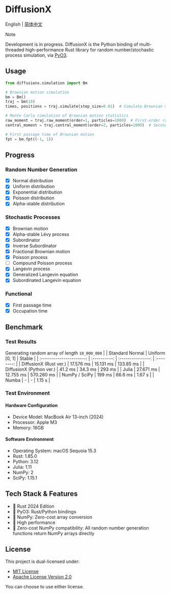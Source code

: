# DiffusionX

English | [简体中文](README-zh.md)

> [!NOTE]
> Development is in progress. DiffusionX is the Python binding of multi-threaded high-performance Rust library for random number/stochastic process simulation, via [PyO3](https://github.com/PyO3/pyo3). 

## Usage

```python
from diffusionx.simulation import Bm

# Brownian motion simulation
bm = Bm()
traj = bm(10)
times, positions = traj.simulate(step_size=0.01)  # Simulate Brownian motion trajectory, returns ndarray

# Monte Carlo simulation of Brownian motion statistics
raw_moment = traj.raw_moment(order=1, particles=1000)  # First-order raw moment
central_moment = traj.central_moment(order=2, particles=1000)  # Second-order central moment

# First passage time of Brownian motion
fpt = bm.fpt((-1, 1))
```

## Progress
### Random Number Generation

- [x] Normal distribution
- [x] Uniform distribution
- [x] Exponential distribution
- [x] Poisson distribution
- [x] Alpha-stable distribution

### Stochastic Processes

- [x] Brownian motion
- [x] Alpha-stable Lévy process
- [x] Subordinator
- [x] Inverse Subordinator
- [x] Fractional Brownian motion
- [x] Poisson process
- [ ] Compound Poisson process
- [x] Langevin process
- [x] Generalized Langevin equation
- [x] Subordinated Langevin equation
  
### Functional

- [x] First passage time
- [x] Occupation time

## Benchmark

### Test Results


Generating random array of length `10_000_000`
|                          | Standard Normal | Uniform [0, 1] | Stable   |
| :----------------------: | :----------: | :---------------: | :--------: |
|  DiffusionX (Rust ver.)  |  17.576 ms   |     15.131 ms     | 133.85 ms  |
| DiffusionX (Python ver.) |   41.2 ms    |     34.3 ms     |  293 ms  |
|          Julia           |  27.671 ms   |     12.755 ms      | 570.260 ms |
|      NumPy / SciPy       |    199 ms    |      66.6 ms      |   1.67 s   |
|          Numba           |      -       |         -         |   1.15 s   |


### Test Environment

#### Hardware Configuration
- Device Model: MacBook Air 13-inch (2024)
- Processor: Apple M3 
- Memory: 16GB

#### Software Environment
- Operating System: macOS Sequoia 15.3
- Rust: 1.85.0
- Python: 3.12
- Julia: 1.11
- NumPy: 2
- SciPy: 1.15.1

## Tech Stack & Features

- 🦀 Rust 2024 Edition
- 🔄 PyO3: Rust/Python bindings
- 🔢 NumPy: Zero-cost array conversion
- 🚀 High performance
- 🔄 Zero-cost NumPy compatibility: All random number generation functions return NumPy arrays directly

## License

This project is dual-licensed under:

* [MIT License](https://opensource.org/licenses/MIT)
* [Apache License Version 2.0](https://www.apache.org/licenses/LICENSE-2.0)

You can choose to use either license. 